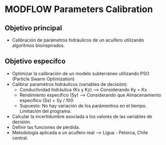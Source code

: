 # MODFLOW Parameters Calibration

## Objetivo principal
* Calibración de parámetros hidráulicos de un acuífero utilizando algorítmos bioinspirados.

## Objetivo específco
* Optimizar la calibración de un modelo subterráneo utilizando PSO (Particle Swarm Optimization)
* Calibrar paramétros hidráulicos (variables de decisión): 
    * Conductividad hidráulica (Kx y Kz) --> Considerando Ky = Kx
    * Rendimiento específico (Sy) --> Considerando que Almacenamiento específico (Ss) = Sy / 100
    * Supuesto: No hay variación de los parámentros en el tiempo. Limitación del programa.
* Calcular la incertidumbre asociada a los valores de las variables de decisión.
* Definir las funciones de pérdida.
* Metodología aplicada a un acuífero real --> Ligua - Petorca, Chile central.

